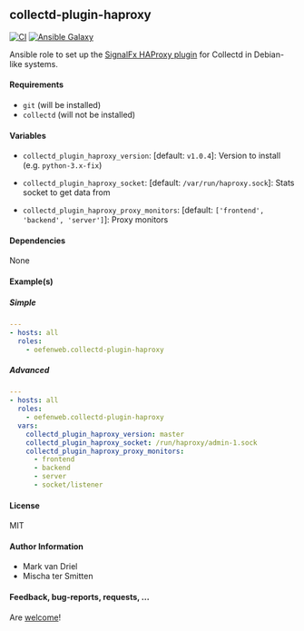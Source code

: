 ## collectd-plugin-haproxy

[![CI](https://github.com/Oefenweb/ansible-collectd-plugin-haproxy/workflows/CI/badge.svg)](https://github.com/Oefenweb/ansible-collectd-plugin-haproxy/actions?query=workflow%3ACI)
[![Ansible Galaxy](http://img.shields.io/badge/ansible--galaxy-collectd--plugin--haproxy-blue.svg)](https://galaxy.ansible.com/Oefenweb/collectd_plugin_haproxy)

Ansible role to set up the [SignalFx HAProxy plugin](https://github.com/Oefenweb/collectd-haproxy) for Collectd in Debian-like systems.

#### Requirements

 * `git` (will be installed)
 * `collectd` (will not be installed)

#### Variables

* `collectd_plugin_haproxy_version`: [default: `v1.0.4`]: Version to install (e.g. `python-3.x-fix`)

* `collectd_plugin_haproxy_socket`: [default: `/var/run/haproxy.sock`]: Stats socket to get data from
* `collectd_plugin_haproxy_proxy_monitors`: [default: `['frontend', 'backend', 'server']`]: Proxy monitors

#### Dependencies

None

#### Example(s)

##### Simple

```yaml
---
- hosts: all
  roles:
    - oefenweb.collectd-plugin-haproxy
```

##### Advanced

```yaml
---
- hosts: all
  roles:
    - oefenweb.collectd-plugin-haproxy
  vars:
    collectd_plugin_haproxy_version: master
    collectd_plugin_haproxy_socket: /run/haproxy/admin-1.sock
    collectd_plugin_haproxy_proxy_monitors:
      - frontend
      - backend
      - server
      - socket/listener
```

#### License

MIT

#### Author Information

* Mark van Driel
* Mischa ter Smitten

#### Feedback, bug-reports, requests, ...

Are [welcome](https://github.com/Oefenweb/ansible-collectd-plugin-haproxy/issues)!
